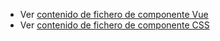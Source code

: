  - Ver [contenido de fichero de componente Vue](./zlayouthorizontal.vue)
 - Ver [contenido de fichero de componente CSS](./zlayouthorizontal.css)
